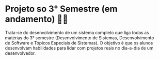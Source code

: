 # Projeto so 3° Semestre (em andamento) 👩‍💻
 Trata-se do desenvolvimento de um sistema completo que liga todas as matérias do 3° semestre (Desenvolvimento de Sistemas, Desenvolvimento de Software e Tópicos Especiais de Sistemas).
 O objetivo é que os alunos desenvolvam habilidades para lidar com projetos reais no dia-a-dia de um desenvolvedor.
